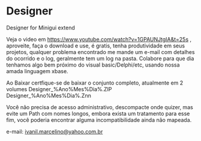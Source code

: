 # Designer
Designer for Minigui extend

Veja o video em https://www.youtube.com/watch?v=1GPAUNJtgIA&t=25s , aproveite, faça o download e use, é gratis, tenha produtividade em seus projetos, qualquer problema encontrado me mande um e-mail com detalhes do ocorrido e o log, geralmente tem um log na pasta. Colabore para que dia tenhamos algo bem próximo do visual basic/Delphi/etc, usando nossa amada linguagem xbase.

Ao Baixar certfique-se de baixar o conjunto completo, atualmente em 2 volumes
Designer_%Ano%Mes%Dia%.ZIP
Designer_%Ano%Mes%Dia%.Znn

Você não precisa de acesso administrativo, descompacte onde quizer, mas evite um Path com nomes longos, embora exista um tratamento para esse fim, você poderia encontrar alguma incompatibilidade ainda não mapeada.

e-mail: ivanil.marcelino@yahoo.com.br
